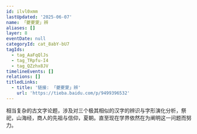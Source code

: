 ```yaml
---
id: ilvl0xmm
lastUpdated: '2025-06-07'
name: 「夔夒夓」辨
aliases: []
layer: 8
eventDate: null
categoryId: cat_8abY-bU7
tagIds:
  - tag_AaFqQlJs
  - tag_TRpfu-I4
  - tag_QZzhx8JV
timelineEvents: []
relations: []
titledLinks:
  - title: '链接: 「夔夒夓」辨'
    url: 'https://tieba.baidu.com/p/9499396532'
---
```

相当复杂的古文字论题，涉及对三个极其相似的汉字的辨识与字形演化分析，祭祀，山海经，商人的先祖与信仰，夏朝。直至现在学界依然在为阐明这一问题而努力。
